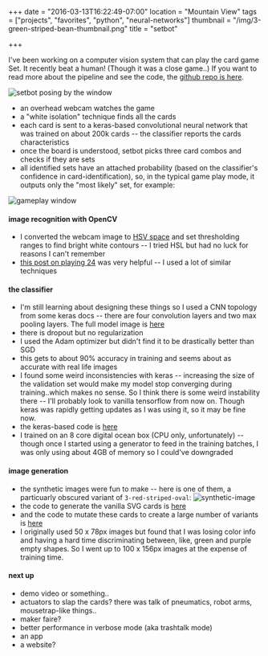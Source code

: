 +++
date = "2016-03-13T16:22:49-07:00"
location = "Mountain View"
tags = ["projects", "favorites", "python", "neural-networks"]
thumbnail = "/img/3-green-striped-bean-thumbnail.png"
title = "setbot"

+++

I've been working on a computer vision system that can play the card game Set.
It recently beat a human!  (Though it was a close game..)
If you want to read more about the pipeline and see the code,
the [github repo is here](https://github.com/yosemitebandit/setbot).

<!--more-->

![setbot posing by the window](/img/setbot-by-the-window.jpg)

* an overhead webcam watches the game
* a "white isolation" technique finds all the cards
* each card is sent to a keras-based convolutional neural network
that was trained on about 200k cards -- the classifier reports the cards characteristics
* once the board is understood, setbot picks three card combos and checks if they are sets
* all identified sets have an attached probability
(based on the classifier's confidence in card-identification),
so, in the typical game play mode, it outputs only the "most likely" set,
for example:

![gameplay window](/img/setbot-game.png)


#### image recognition with OpenCV
* I converted the webcam image to [HSV space](https://en.wikipedia.org/wiki/HSL_and_HSV)
and set thresholding ranges to find bright white contours --
I tried HSL but had no luck for reasons I can't remember
* [this post on playing 24](http://arnab.org/blog/so-i-suck-24-automating-card-games-using-opencv-and-python)
was very helpful -- I used a lot of similar techniques


#### the classifier
* I'm still learning about designing these things so I used a CNN topology from some keras docs --
there are four convolution layers and two max pooling layers.
The full model image is [here](/img/setbot-model.png)
* there is dropout but no regularization
* I used the Adam optimizer but didn't find it to be drastically better than SGD
* this gets to about 90% accuracy in training and seems about as accurate with real life images
* I found some weird inconsistencies with keras -- increasing the size of the validation set
would make my model stop converging during training..which makes no sense.
So I think there is some weird instability there -- I'll probably look to vanilla tensorflow from now on.
Though keras was rapidly getting updates as I was using it, so it may be fine now.
* the keras-based code is [here](https://github.com/yosemitebandit/setbot/blob/master/cnn_with_generator.py)
* I trained on an 8 core digital ocean box (CPU only, unfortunately) --
though once I started using a generator to feed in the training batches,
I was only using about 4GB of memory so I could've downgraded


#### image generation
* the synthetic images were fun to make --  here is one of them,
a particuarly obscured variant of `3-red-striped-oval`:
![synthetic-image](/img/setbot-example-3-red-striped-oval.png)
* the code to generate the vanilla SVG cards is
[here](https://github.com/yosemitebandit/setbot/tree/master/svg-cards)
* and the code to mutate these cards to create a large number of variants is
[here](https://github.com/yosemitebandit/setbot/blob/master/generate_input_data.ipynb)
* I originally used 50 x 78px images but found that I was losing color info
and having a hard time discriminating between, like, green and purple empty shapes.
So I went up to 100 x 156px images at the expense of training time.


#### next up
* demo video or something..
* actuators to slap the cards?  there was talk of pneumatics, robot arms, mousetrap-like things..
* maker faire?
* better performance in verbose mode (aka trashtalk mode)
* an app
* a website?

